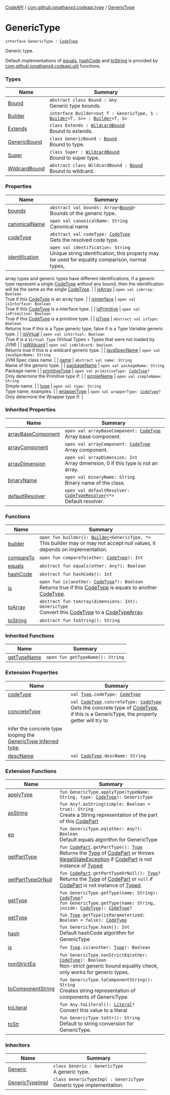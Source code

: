 [CodeAPI](../../index.md) / [com.github.jonathanxd.codeapi.type](../index.md) / [GenericType](.)

# GenericType

`interface GenericType : `[`CodeType`](../-code-type/index.md)

Generic type.

Default implementations of [equals](equals.md), [hashCode](hash-code.md) and [toString](to-string.md) is provided by [com.github.jonathanxd.codeapi.util](../../com.github.jonathanxd.codeapi.util/index.md) functions.

### Types

| Name | Summary |
|---|---|
| [Bound](-bound/index.md) | `abstract class Bound : Any`<br>Generic type bounds. |
| [Builder](-builder/index.md) | `interface Builder<out T : GenericType, S : `[`Builder`](-builder/index.md)`<T, S>> : `[`Builder`](../../com.github.jonathanxd.codeapi.builder/-builder/index.md)`<T, S>` |
| [Extends](-extends/index.md) | `class Extends : `[`WildcardBound`](-wildcard-bound/index.md)<br>Bound to extends. |
| [GenericBound](-generic-bound/index.md) | `class GenericBound : `[`Bound`](-bound/index.md)<br>Bound to type. |
| [Super](-super/index.md) | `class Super : `[`WildcardBound`](-wildcard-bound/index.md)<br>Bound to super type. |
| [WildcardBound](-wildcard-bound/index.md) | `abstract class WildcardBound : `[`Bound`](-bound/index.md)<br>Bound to wildcard. |

### Properties

| Name | Summary |
|---|---|
| [bounds](bounds.md) | `abstract val bounds: Array<`[`Bound`](-bound/index.md)`>`<br>Bounds of the generic type. |
| [canonicalName](canonical-name.md) | `open val canonicalName: String`<br>Canonical name |
| [codeType](code-type.md) | `abstract val codeType: `[`CodeType`](../-code-type/index.md)<br>Gets the resolved code type. |
| [identification](identification.md) | `open val identification: String`<br>Unique string identification, this property may be used for equality comparison, normal types,
array types and generic types have different identifications, if a generic type represent a single
[CodeType](../-code-type/index.md) without any bound, then the identification will be the same as the single [CodeType](../-code-type/index.md). |
| [isArray](is-array.md) | `open val isArray: Boolean`<br>True if this [CodeType](../-code-type/index.md) is an array type. |
| [isInterface](is-interface.md) | `open val isInterface: Boolean`<br>True if this [CodeType](../-code-type/index.md) is a interface type. |
| [isPrimitive](is-primitive.md) | `open val isPrimitive: Boolean`<br>True if this [CodeType](../-code-type/index.md) is a primitive type. |
| [isType](is-type.md) | `abstract val isType: Boolean`<br>Returns true if this is a Type generic type, false if is a Type Variable generic type. |
| [isVirtual](is-virtual.md) | `open val isVirtual: Boolean`<br>True if is a `Virtual Type` (Virtual Types = Types that were not loaded by JVM) |
| [isWildcard](is-wildcard.md) | `open val isWildcard: Boolean`<br>Returns true if this is a wildcard generic type. |
| [javaSpecName](java-spec-name.md) | `open val javaSpecName: String`<br>JVM Spec class name. |
| [name](name.md) | `abstract val name: String`<br>Name of the generic type. |
| [packageName](package-name.md) | `open val packageName: String`<br>Package name |
| [primitiveType](primitive-type.md) | `open val primitiveType: `[`CodeType`](../-code-type/index.md)`?`<br>Only determine the Primitive type if: |
| [simpleName](simple-name.md) | `open val simpleName: String`<br>Simple name. |
| [type](type.md) | `open val type: String`<br>Type name, examples: |
| [wrapperType](wrapper-type.md) | `open val wrapperType: `[`CodeType`](../-code-type/index.md)`?`<br>Only determine the Wrapper type if: |

### Inherited Properties

| Name | Summary |
|---|---|
| [arrayBaseComponent](../-code-type/array-base-component.md) | `open val arrayBaseComponent: `[`CodeType`](../-code-type/index.md)<br>Array base component. |
| [arrayComponent](../-code-type/array-component.md) | `open val arrayComponent: `[`CodeType`](../-code-type/index.md)<br>Array component. |
| [arrayDimension](../-code-type/array-dimension.md) | `open val arrayDimension: Int`<br>Array dimension, 0 if this type is not an array. |
| [binaryName](../-code-type/binary-name.md) | `open val binaryName: String`<br>Binary name of the class. |
| [defaultResolver](../-code-type/default-resolver.md) | `open val defaultResolver: `[`CodeTypeResolver`](../-code-type-resolver/index.md)`<*>`<br>Default resolver. |

### Functions

| Name | Summary |
|---|---|
| [builder](builder.md) | `open fun builder(): `[`Builder`](-builder/index.md)`<GenericType, *>`<br>This builder may or may not accept null values, it depends on implementation. |
| [compareTo](compare-to.md) | `open fun compareTo(other: `[`CodeType`](../-code-type/index.md)`): Int` |
| [equals](equals.md) | `abstract fun equals(other: Any?): Boolean` |
| [hashCode](hash-code.md) | `abstract fun hashCode(): Int` |
| [is](is.md) | `open fun is(another: `[`CodeType`](../-code-type/index.md)`?): Boolean`<br>Returns true if this [CodeType](../-code-type/index.md) is equals to another [CodeType](../-code-type/index.md). |
| [toArray](to-array.md) | `abstract fun toArray(dimensions: Int): GenericType`<br>Convert this [CodeType](../-code-type/index.md) to a [CodeTypeArray](#). |
| [toString](to-string.md) | `abstract fun toString(): String` |

### Inherited Functions

| Name | Summary |
|---|---|
| [getTypeName](../-code-type/get-type-name.md) | `open fun getTypeName(): String` |

### Extension Properties

| Name | Summary |
|---|---|
| [codeType](../../com.github.jonathanxd.codeapi.util/java.lang.reflect.-type/code-type.md) | `val `[`Type`](http://docs.oracle.com/javase/6/docs/api/java/lang/reflect/Type.html)`.codeType: `[`CodeType`](../-code-type/index.md) |
| [concreteType](../../com.github.jonathanxd.codeapi.util/concrete-type.md) | `val `[`CodeType`](../-code-type/index.md)`.concreteType: `[`CodeType`](../-code-type/index.md)<br>Gets the concrete type of [CodeType](../-code-type/index.md), if this is a GenericType, the property getter will try to
infer the concrete type looping the [GenericType Inferred type](code-type.md). |
| [descName](../../com.github.jonathanxd.codeapi.util/desc-name.md) | `val `[`CodeType`](../-code-type/index.md)`.descName: String` |

### Extension Functions

| Name | Summary |
|---|---|
| [applyType](../../com.github.jonathanxd.codeapi.util/apply-type.md) | `fun GenericType.applyType(typeName: String, type: `[`CodeType`](../-code-type/index.md)`): GenericType` |
| [asString](../../com.github.jonathanxd.codeapi.util/kotlin.-any/as-string.md) | `fun Any?.asString(simple: Boolean = true): String`<br>Create a String representation of the part of this [CodePart](../../com.github.jonathanxd.codeapi/-code-part/index.md) |
| [eq](../../com.github.jonathanxd.codeapi.util/eq.md) | `fun GenericType.eq(other: Any?): Boolean`<br>Default equals algorithm for GenericType |
| [getPartType](../../com.github.jonathanxd.codeapi.util/get-part-type.md) | `fun `[`CodePart`](../../com.github.jonathanxd.codeapi/-code-part/index.md)`.getPartType(): `[`Type`](http://docs.oracle.com/javase/6/docs/api/java/lang/reflect/Type.html)<br>Returns the [Type](http://docs.oracle.com/javase/6/docs/api/java/lang/reflect/Type.html) of [CodePart](../../com.github.jonathanxd.codeapi/-code-part/index.md) or throws [IllegalStateException](http://docs.oracle.com/javase/6/docs/api/java/lang/IllegalStateException.html) if [CodePart](../../com.github.jonathanxd.codeapi/-code-part/index.md) is not instance of [Typed](../../com.github.jonathanxd.codeapi.base/-typed/index.md) |
| [getPartTypeOrNull](../../com.github.jonathanxd.codeapi.util/get-part-type-or-null.md) | `fun `[`CodePart`](../../com.github.jonathanxd.codeapi/-code-part/index.md)`.getPartTypeOrNull(): `[`Type`](http://docs.oracle.com/javase/6/docs/api/java/lang/reflect/Type.html)`?`<br>Returns the [Type](http://docs.oracle.com/javase/6/docs/api/java/lang/reflect/Type.html) of [CodePart](../../com.github.jonathanxd.codeapi/-code-part/index.md) or `null` if [CodePart](../../com.github.jonathanxd.codeapi/-code-part/index.md) is not instance of [Typed](../../com.github.jonathanxd.codeapi.base/-typed/index.md). |
| [getType](../../com.github.jonathanxd.codeapi.util/get-type.md) | `fun GenericType.getType(name: String): `[`CodeType`](../-code-type/index.md)`?`<br>`fun GenericType.getType(name: String, inside: `[`CodeType`](../-code-type/index.md)`): `[`CodeType`](../-code-type/index.md)`?` |
| [getType](../../com.github.jonathanxd.codeapi.util/java.lang.reflect.-type/get-type.md) | `fun `[`Type`](http://docs.oracle.com/javase/6/docs/api/java/lang/reflect/Type.html)`.getType(isParameterized: Boolean = false): `[`CodeType`](../-code-type/index.md) |
| [hash](../../com.github.jonathanxd.codeapi.util/hash.md) | `fun GenericType.hash(): Int`<br>Default hashCode algorithm for GenericType |
| [is](../../com.github.jonathanxd.codeapi.util/java.lang.reflect.-type/is.md) | `fun `[`Type`](http://docs.oracle.com/javase/6/docs/api/java/lang/reflect/Type.html)`.is(another: `[`Type`](http://docs.oracle.com/javase/6/docs/api/java/lang/reflect/Type.html)`): Boolean` |
| [nonStrictEq](../../com.github.jonathanxd.codeapi.util/non-strict-eq.md) | `fun GenericType.nonStrictEq(other: `[`CodeType`](../-code-type/index.md)`): Boolean`<br>Non-strict generic bound equality check, only works for generic types. |
| [toComponentString](../../com.github.jonathanxd.codeapi.util/to-component-string.md) | `fun GenericType.toComponentString(): String`<br>Creates string representation of components of GenericType. |
| [toLiteral](../../com.github.jonathanxd.codeapi.util.conversion/kotlin.-any/to-literal.md) | `fun Any.toLiteral(): `[`Literal`](../../com.github.jonathanxd.codeapi.literal/-literal/index.md)`?`<br>Convert this value to a literal |
| [toStr](../../com.github.jonathanxd.codeapi.util/to-str.md) | `fun GenericType.toStr(): String`<br>Default to string conversion for GenericType. |

### Inheritors

| Name | Summary |
|---|---|
| [Generic](../-generic/index.md) | `class Generic : GenericType`<br>A generic type. |
| [GenericTypeImpl](../-generic-type-impl/index.md) | `class GenericTypeImpl : GenericType`<br>Generic type implementation. |
